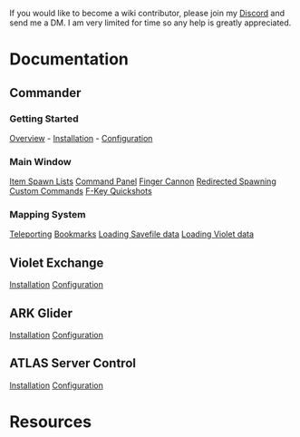 <!-- TITLE: Home -->
<!-- SUBTITLE: This Wiki contains instructions on how to best utilize the software developed by SparcMX, the site is currently a "work in progress" and as such, will be missing pages of information. -->
If you would like to become a wiki contributor, please join my [Discord](http://discord.gg/3EXA2MUv) and send me a DM.  I am very limited for time so any help is greatly appreciated.

# Documentation
## Commander
### Getting Started
[Overview](#) - [Installation](#) - [Configuration](#)
### Main Window
[Item Spawn Lists](#)
[Command Panel](#)
[Finger Cannon](#)
[Redirected Spawning](#)
[Custom Commands](#)
[F-Key Quickshots](#)
### Mapping System
[Teleporting](#)
[Bookmarks](#)
[Loading Savefile data](#)
[Loading Violet data](#)
## Violet Exchange
[Installation](#)
[Configuration](#)
## ARK Glider
[Installation](#)
[Configuration](#)
## ATLAS Server Control
[Installation](#)
[Configuration](#)

# Resources